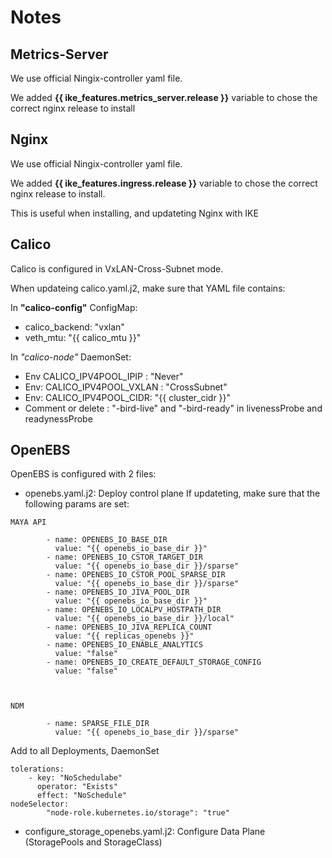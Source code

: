 # Notes

## Metrics-Server
We use official Ningix-controller yaml file.

We added **{{ ike_features.metrics_server.release }}** variable to chose the correct nginx release to install

## Nginx

We use official Ningix-controller yaml file.

We added **{{ ike_features.ingress.release }}** variable to chose the correct nginx release to install.

This is useful when installing, and updateting Nginx with IKE

## Calico

Calico is configured in VxLAN-Cross-Subnet mode.

When updateing calico.yaml.j2, make sure that YAML file contains:

In **"calico-config"** ConfigMap:
* calico_backend: "vxlan"
* veth_mtu: "{{ calico_mtu }}"

In *"calico-node"* DaemonSet:
* Env CALICO_IPV4POOL_IPIP : "Never"
* Env: CALICO_IPV4POOL_VXLAN : "CrossSubnet"
* Env: CALICO_IPV4POOL_CIDR: "{{ cluster_cidr }}"
* Comment or delete : "-bird-live" and "-bird-ready" in livenessProbe and readynessProbe

## OpenEBS

OpenEBS is configured with 2 files:
* openebs.yaml.j2: Deploy control plane
If updateting, make sure that the following params are set:
```
MAYA API

        - name: OPENEBS_IO_BASE_DIR
          value: "{{ openebs_io_base_dir }}"
        - name: OPENEBS_IO_CSTOR_TARGET_DIR
          value: "{{ openebs_io_base_dir }}/sparse"
        - name: OPENEBS_IO_CSTOR_POOL_SPARSE_DIR
          value: "{{ openebs_io_base_dir }}/sparse"
        - name: OPENEBS_IO_JIVA_POOL_DIR
          value: "{{ openebs_io_base_dir }}"
        - name: OPENEBS_IO_LOCALPV_HOSTPATH_DIR
          value: "{{ openebs_io_base_dir }}/local"
        - name: OPENEBS_IO_JIVA_REPLICA_COUNT
          value: "{{ replicas_openebs }}"
        - name: OPENEBS_IO_ENABLE_ANALYTICS
          value: "false"
        - name: OPENEBS_IO_CREATE_DEFAULT_STORAGE_CONFIG
          value: "false"



NDM

        - name: SPARSE_FILE_DIR
          value: "{{ openebs_io_base_dir }}/sparse"

```
Add to all Deployments, DaemonSet

```
tolerations:
    - key: "NoSchedulabe"
      operator: "Exists"
      effect: "NoSchedule"
nodeSelector:
        "node-role.kubernetes.io/storage": "true"
```

* configure_storage_openebs.yaml.j2: Configure Data Plane (StoragePools and StorageClass)
